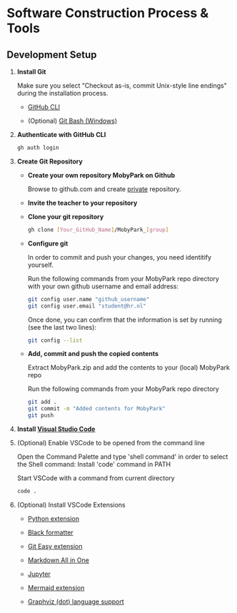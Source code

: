 # Software Construction Process & Tools

## Development Setup

<ol>

<li>

**Install Git**

Make sure you select "Checkout as-is, commit Unix-style line endings" during the installation process.

<ul>

<li>

[GitHub CLI](https://cli.github.com/)

</li>

<li>

(Optional) [Git Bash (Windows)](https://gitforwindows.org/)

</li>

</ul>

<li>

**Authenticate with GitHub CLI**

```sh
gh auth login
```

</li>

<li>

**Create Git Repository**

<ul>

<li>

**Create your own repository MobyPark on Github**

<p>
Browse to <a>github.com</a> and create <u>private</u> repository.
</p>

</li>

<li>

**Invite the teacher to your repository**

</li>

<li>

**Clone your git repository**

```bash
gh clone [Your_GitHub_Name]/MobyPark_[group]
```

</li>

<li>

**Configure git**

In order to commit and push your changes, you need identitify yourself.

Run the following commands from your MobyPark repo directory with your own github username and email address:

```sh
git config user.name "github_username"
git config user.email "student@hr.nl"
```

Once done, you can confirm that the information is set by running (see the last two lines):

```sh
git config --list
```
</li>

<li>

**Add, commit and push the copied contents**

<p>

Extract MobyPark.zip and add the contents to your (local) MobyPark repo

Run the following commands from your MobyPark repo directory

```sh
git add .
git commit -m "Added contents for MobyPark"
git push
```

</p>

</li>

</ul>

</li>

</ul>

</li>

<li>

**Install [Visual Studio Code](https://code.visualstudio.com)**

</li>

<li>

(Optional) Enable VSCode to be opened from the command line

Open the Command Palette and type 'shell command' in order to select the Shell command: 
Install 'code' command in PATH

Start VSCode with a command from current directory

```sh
code .
```

</li>

<li>

(Optional) Install VSCode Extensions

<ul>

<li>

[Python extension](https://marketplace.visualstudio.com/items?itemName=ms-python.python)

</li>

<li>

[Black formatter](https://marketplace.visualstudio.com/items?itemName=ms-python.black-formatter)

</li>

<li>

[Git Easy extension](https://marketplace.visualstudio.com/items?itemName=bibhasdn.git-easy)

</li>

<li>

[Markdown All in One](https://marketplace.visualstudio.com/items?itemName=yzhang.markdown-all-in-one)

</li>

<li>

[Jupyter](https://marketplace.visualstudio.com/items?itemName=ms-toolsai.jupyter)

</li>

<li>

[Mermaid extension](https://marketplace.visualstudio.com/items?itemName=bierner.markdown-mermaid)

</li>

<li>

[Graphviz (dot) language support](https://marketplace.visualstudio.com/items?itemName=joaompinto.vscode-graphviz)

</li>

</ul>

</li>

</ol>
